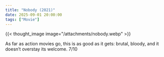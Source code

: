 ```yaml
---
title: "Nobody (2021)"
date: 2025-09-01 20:00:00
tags: ["Movie"]
---
```


{{< thought_image image="/attachments/nobody.webp" >}}

As far as action movies go, this is as good as it gets: brutal, bloody, and it doesn’t overstay its welcome. 7/10
